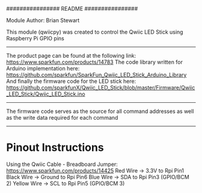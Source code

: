 ################
    README
################

Module Author: Brian Stewart

This module (qwiicpy) was created to control the Qwiic LED Stick using Raspberry Pi GPIO pins

---------------------------------------------------------------------------------------------------

The product page can be found at the following link: https://www.sparkfun.com/products/14783
The code library written for Arduino implementation here: https://github.com/sparkfun/SparkFun_Qwiic_LED_Stick_Arduino_Library
And finally the firmware code for the LED stick here: https://github.com/sparkfunX/Qwiic_LED_Stick/blob/master/Firmware/Qwiic_LED_Stick/Qwiic_LED_Stick.ino

---------------------------------------------------------------------------------------------------

The firmware code serves as the source for all command addresses as well as the write data required for each command

---------------------------------------------------------------------------------------------------

# Pinout Instructions
Using the Qwiic Cable - Breadboard Jumper: https://www.sparkfun.com/products/14425
Red Wire    -> 3.3V   to Rpi Pin1
Black Wire  -> Ground to Rpi Pin6
Blue Wire   -> SDA    to Rpi Pin3 (GPIO/BCM 2)
Yellow Wire -> SCL    to Rpi Pin5 (GPIO/BCM 3)
